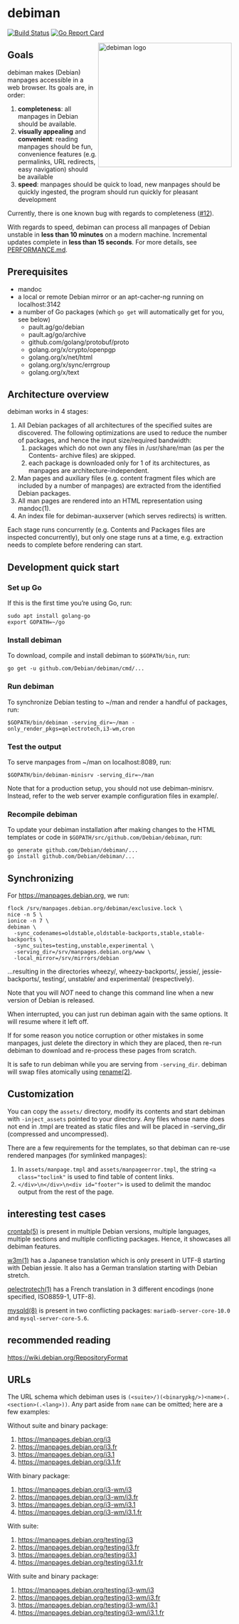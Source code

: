 # debiman

[![Build Status](https://travis-ci.org/Debian/debiman.svg?branch=master)](https://travis-ci.org/Debian/debiman)
[![Go Report Card](https://goreportcard.com/badge/github.com/Debian/debiman)](https://goreportcard.com/report/github.com/Debian/debiman)

<img src="https://debian.github.io/debiman/debiman-logo.svg" width="300" height="280" align="right" alt="debiman logo">

## Goals

debiman makes (Debian) manpages accessible in a web browser. Its goals are, in order:

1. **completeness**: all manpages in Debian should be available.
2. **visually appealing** and **convenient**: reading manpages should be fun, convenience features (e.g. permalinks, URL redirects, easy navigation) should be available
3. **speed**: manpages should be quick to load, new manpages should be quickly ingested, the program should run quickly for pleasant development

Currently, there is one known bug with regards to completeness ([#12](https://github.com/Debian/debiman/issues/12)).

With regards to speed, debiman can process all manpages of Debian unstable in **less than 10 minutes** on a modern machine. Incremental updates complete in **less than 15 seconds**. For more details, see [PERFORMANCE.md](https://github.com/Debian/debiman/blob/master/PERFORMANCE.md).

## Prerequisites

* mandoc
* a local or remote Debian mirror or an apt-cacher-ng running on localhost:3142
* a number of Go packages (which `go get` will automatically get for you, see below)
    * pault.ag/go/debian
    * pault.ag/go/archive
    * github.com/golang/protobuf/proto
    * golang.org/x/crypto/openpgp
    * golang.org/x/net/html
    * golang.org/x/sync/errgroup
    * golang.org/x/text

## Architecture overview

debiman works in 4 stages:

1. All Debian packages of all architectures of the specified suites are discovered. The following optimizations are used to reduce the number of packages, and hence the input size/required bandwidth:
    1. packages which do not own any files in /usr/share/man (as per the Contents-<arch> archive files) are skipped.
    2. each package is downloaded only for 1 of its architectures, as manpages are architecture-independent.
2. Man pages and auxiliary files (e.g. content fragment files which are included by a number of manpages) are extracted from the identified Debian packages.
3. All man pages are rendered into an HTML representation using mandoc(1).
4. An index file for debiman-auxserver (which serves redirects) is written.

Each stage runs concurrently (e.g. Contents and Packages files are
inspected concurrently), but only one stage runs at a time,
e.g. extraction needs to complete before rendering can start.

## Development quick start

### Set up Go

If this is the first time you’re using Go, run:
```
sudo apt install golang-go
export GOPATH=~/go
```

### Install debiman

To download, compile and install debiman to `$GOPATH/bin`, run:
```
go get -u github.com/Debian/debiman/cmd/...
```

### Run debiman

To synchronize Debian testing to ~/man and render a handful of packages, run:
```
$GOPATH/bin/debiman -serving_dir=~/man -only_render_pkgs=qelectrotech,i3-wm,cron
```

### Test the output

To serve manpages from ~/man on localhost:8089, run:
```
$GOPATH/bin/debiman-minisrv -serving_dir=~/man
```

Note that for a production setup, you should not use debiman-minisrv. Instead,
refer to the web server example configuration files in example/.

### Recompile debiman

To update your debiman installation after making changes to the HTML
templates or code in `$GOPATH/src/github.com/Debian/debiman`, run:
```
go generate github.com/Debian/debiman/...
go install github.com/Debian/debiman/...
```

## Synchronizing

For https://manpages.debian.org, we run:

```
flock /srv/manpages.debian.org/debiman/exclusive.lock \
nice -n 5 \
ionice -n 7 \
debiman \
  -sync_codenames=oldstable,oldstable-backports,stable,stable-backports \
  -sync_suites=testing,unstable,experimental \
  -serving_dir=/srv/manpages.debian.org/www \
  -local_mirror=/srv/mirrors/debian
```
    
…resulting in the directories wheezy/, wheezy-backports/, jessie/, jessie-backports/, testing/, unstable/ and experimental/ (respectively).

Note that you will *NOT* need to change this command line when a new version of Debian is released.

When interrupted, you can just run debiman again with the same options. It will resume where it left off.

If for some reason you notice corruption or other mistakes in some manpages, just delete the directory in which they are placed, then re-run debiman to download and re-process these pages from scratch.

It is safe to run debiman while you are serving from `-serving_dir`. debiman will swap files atomically using [rename(2)](https://manpages.debian.org/rename(2)).

## Customization

You can copy the `assets/` directory, modify its contents and start
debiman with `-inject_assets` pointed to your directory. Any files whose
name does not end in .tmpl are treated as static files and will be
placed in -serving_dir (compressed and uncompressed).

There are a few requirements for the templates, so that debiman can
re-use rendered manpages (for symlinked manpages):

1. In `assets/manpage.tmpl` and `assets/manpageerror.tmpl`, the string `<a
   class="toclink"` is used to find table of content links.
2. `</div>\n</div>\n<div id="footer">` is used to delimit the mandoc output
   from the rest of the page.

## interesting test cases

[crontab(5)](https://manpages.debian.org/crontab(5)) is present in multiple Debian versions, multiple languages, multiple sections and multiple conflicting packages. Hence, it showcases all debiman features.

[w3m(1)](https://manpages.debian.org/w3m(1)) has a Japanese translation which is only present in UTF-8 starting with Debian jessie. It also has a German translation starting with Debian stretch.

[qelectrotech(1)](https://manpages.debian.org/qelectrotech(1)) has a French translation in 3 different encodings (none specified, ISO8859-1, UTF-8).

[mysqld(8)](https://manpages.debian.org/mysqld(8)) is present in two conflicting packages: `mariadb-server-core-10.0` and `mysql-server-core-5.6`.

## recommended reading

https://wiki.debian.org/RepositoryFormat

## URLs

The URL schema which debiman uses is `(<suite>/)(<binarypkg/>)<name>(.<section>(.<lang>))`. Any part aside from `name` can be omitted; here are a few examples:

Without suite and binary package:

1. https://manpages.debian.org/i3
2. https://manpages.debian.org/i3.fr
3. https://manpages.debian.org/i3.1
4. https://manpages.debian.org/i3.1.fr

With binary package:

1. https://manpages.debian.org/i3-wm/i3
2. https://manpages.debian.org/i3-wm/i3.fr
3. https://manpages.debian.org/i3-wm/i3.1
4. https://manpages.debian.org/i3-wm/i3.1.fr

With suite:

1. https://manpages.debian.org/testing/i3
2. https://manpages.debian.org/testing/i3.fr
3. https://manpages.debian.org/testing/i3.1
4. https://manpages.debian.org/testing/i3.1.fr

With suite and binary package:

1. https://manpages.debian.org/testing/i3-wm/i3
2. https://manpages.debian.org/testing/i3-wm/i3.fr
3. https://manpages.debian.org/testing/i3-wm/i3.1
4. https://manpages.debian.org/testing/i3-wm/i3.1.fr
